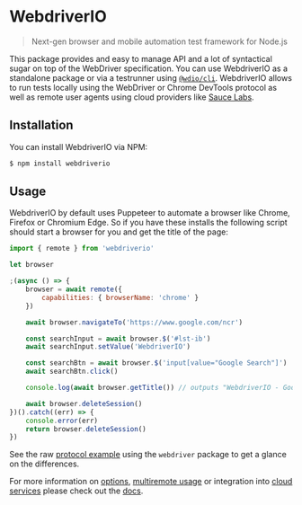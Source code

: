 WebdriverIO
===========

> Next-gen browser and mobile automation test framework for Node.js

This package provides and easy to manage API and a lot of syntactical sugar on top of the WebDriver specification. You can use WebdriverIO as a standalone package or via a testrunner using [`@wdio/cli`](https://webdriver.io/docs/clioptions). WebdriverIO allows to run tests locally using the WebDriver or Chrome DevTools protocol as well as remote user agents using cloud providers like [Sauce Labs](https://saucelabs.com/).

## Installation

You can install WebdriverIO via NPM:

```sh
$ npm install webdriverio
```

## Usage

WebdriverIO by default uses Puppeteer to automate a browser like Chrome, Firefox or Chromium Edge. So if you have these installs the following script should start a browser for you and get the title of the page:

```js
import { remote } from 'webdriverio'

let browser

;(async () => {
    browser = await remote({
        capabilities: { browserName: 'chrome' }
    })

    await browser.navigateTo('https://www.google.com/ncr')

    const searchInput = await browser.$('#lst-ib')
    await searchInput.setValue('WebdriverIO')

    const searchBtn = await browser.$('input[value="Google Search"]')
    await searchBtn.click()

    console.log(await browser.getTitle()) // outputs "WebdriverIO - Google Search"

    await browser.deleteSession()
})().catch((err) => {
    console.error(err)
    return browser.deleteSession()
})
```

See the raw [protocol example](https://www.npmjs.com/package/webdriver#example) using the `webdriver` package to get a glance on the differences.

For more information on [options](https://webdriver.io/docs/options#webdriver-options), [multiremote usage](https://webdriver.io/docs/multiremote) or integration into [cloud services](https://webdriver.io/docs/cloudservices) please check out the [docs](https://webdriver.io/docs/gettingstarted).

